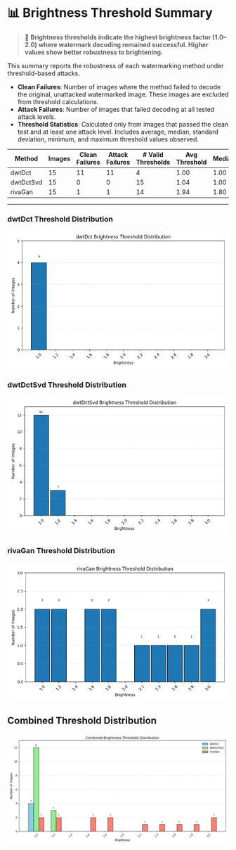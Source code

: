 # 📊 Brightness Threshold Summary

> 📘 **Brightness thresholds indicate the highest brightness factor (1.0–2.0) where watermark decoding remained successful. Higher values show better robustness to brightening.**

This summary reports the robustness of each watermarking method under threshold-based attacks.
- **Clean Failures**: Number of images where the method failed to decode the original, unattacked watermarked image. These images are excluded from threshold calculations.
- **Attack Failures**: Number of images that failed decoding at all tested attack levels.
- **Threshold Statistics**: Calculated only from images that passed the clean test and at least one attack level. Includes average, median, standard deviation, minimum, and maximum threshold values observed.

| Method | Images | Clean Failures | Attack Failures | # Valid Thresholds | Avg Threshold | Median | Std Dev | Min | Max |
|--------|--------|----------------|------------------|---------------------|----------------|--------|---------|-----|-----|
| dwtDct | 15 | 11 | 11 | 4 | 1.00 | 1.00 | 0.00 | 1.00 | 1.00 |
| dwtDctSvd | 15 | 0 | 0 | 15 | 1.04 | 1.00 | 0.08 | 1.00 | 1.20 |
| rivaGan | 15 | 1 | 1 | 14 | 1.94 | 1.80 | 0.70 | 1.00 | 3.00 |

---
### dwtDct Threshold Distribution
![dwtDct Bar Graph](dwtDct_threshold_bar.png)

### dwtDctSvd Threshold Distribution
![dwtDctSvd Bar Graph](dwtDctSvd_threshold_bar.png)

### rivaGan Threshold Distribution
![rivaGan Bar Graph](rivaGan_threshold_bar.png)

## Combined Threshold Distribution
![Combined Threshold Bar Graph](brightness_combined_distribution.png)

